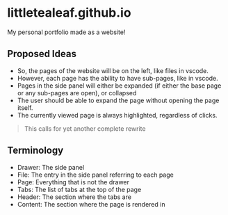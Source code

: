 # littletealeaf.github.io

My personal portfolio made as a website!

## Proposed Ideas

 - So, the pages of the website will be on the left, like files in vscode.
 - However, each page has the ability to have sub-pages, like in vscode.
 - Pages in the side panel will either be expanded (if either the base page or any sub-pages are open), or collapsed
 - The user should be able to expand the page without opening the page itself.
 - The currently viewed page is always highlighted, regardless of clicks.

> This calls for yet another complete rewrite
## Terminology

 - Drawer: The side panel
 - File: The entry in the side panel referring to each page
 - Page: Everything that is not the drawer
 - Tabs: The list of tabs at the top of the page
 - Header: The section where the tabs are
 - Content: The section where the page is rendered in
